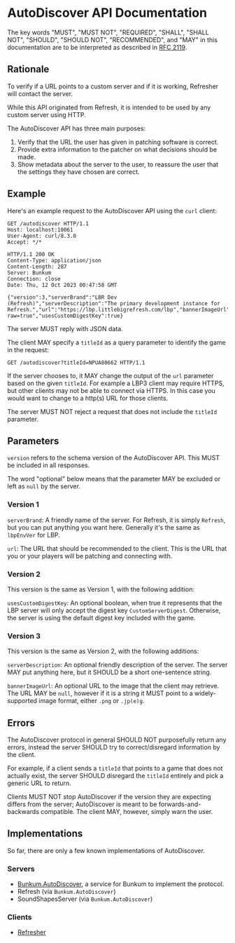 # AutoDiscover API Documentation

The key words "MUST", "MUST NOT", "REQUIRED", "SHALL", "SHALL NOT", "SHOULD", "SHOULD NOT", "RECOMMENDED", and "MAY"
in this documentation are to be interpreted as described in [RFC 2119](https://www.rfc-editor.org/rfc/rfc2119).

## Rationale

To verify if a URL points to a custom server and if it is working, Refresher will contact the server.

While this API originated from Refresh, it is intended to be used by any custom server using HTTP.

The AutoDiscover API has three main purposes:

1. Verify that the URL the user has given in patching software is correct.
2. Provide extra information to the patcher on what decisions should be made.
3. Show metadata about the server to the user, to reassure the user that the settings they have chosen are correct.

## Example

Here's an example request to the AutoDiscover API using the `curl` client:

```http
GET /autodiscover HTTP/1.1
Host: localhost:10061
User-Agent: curl/8.3.0
Accept: */*

HTTP/1.1 200 OK
Content-Type: application/json
Content-Length: 287
Server: Bunkum
Connection: close
Date: Thu, 12 Oct 2023 00:47:58 GMT

{"version":3,"serverBrand":"LBR Dev (Refresh)","serverDescription":"The primary development instance for Refresh.","url":"https://lbp.littlebigrefresh.com/lbp","bannerImageUrl":"https://github.com/LittleBigRefresh/Branding/blob/main/logos/refresh_type.png?raw=true","usesCustomDigestKey":true}
```

The server MUST reply with JSON data.

The client MAY specify a `titleId` as a query parameter to identify the game in the request:

`GET /autodiscover?titleId=NPUA80662 HTTP/1.1`

If the server chooses to, it MAY change the output of the `url` parameter based on the given `titleId`. For example a LBP3 client may require HTTPS, but other clients may not be able to connect via HTTPS. In this case you would want to change to a http(s) URL for those clients.

The server MUST NOT reject a request that does not include the `titleId` parameter.

## Parameters
`version` refers to the schema version of the AutoDiscover API. This MUST be included in all responses.

The word "optional" below means that the parameter MAY be excluded or left as `null` by the server.

### Version 1
`serverBrand`: A friendly name of the server. For Refresh, it is simply `Refresh`, but you can put anything you want here. Generally it's the same as `lbpEnvVer` for LBP.

`url`: The URL that should be recommended to the client. This is the URL that you or your players will be patching and connecting with.

### Version 2

This version is the same as Version 1, with the following addition:

`usesCustomDigestKey`: An optional boolean, when true it represents that the LBP server will only accept the digest key `CustomServerDigest`. Otherwise, the server is using the default digest key included with the game.

### Version 3

This version is the same as Version 2, with the following additions:

`serverDescription`: An optional friendly description of the server. The server MAY put anything here, but it SHOULD be a short one-sentence string.

`bannerImageUrl`: An optional URL to the image that the client may retrieve. The URL MAY be `null`, however if it is a string it MUST point to a widely-supported image format, either `.png` or `.jp(e)g`.

## Errors

The AutoDiscover protocol in general SHOULD NOT purposefully return any errors, instead the server SHOULD try to correct/disregard information by the client.

For example, if a client sends a `titleId` that points to a game that does not actually exist, the server SHOULD disregard the `titleId` entirely and pick a generic URL to return.

Clients MUST NOT stop AutoDiscover if the version they are expecting differs from the server; AutoDiscover is meant to be forwards-and-backwards compatible. The client MAY, however, simply warn the user.

## Implementations

So far, there are only a few known implementations of AutoDiscover.

### Servers

- [Bunkum.AutoDiscover](https://www.nuget.org/packages/Bunkum.AutoDiscover), a service for Bunkum to implement the protocol.
- Refresh (via `Bunkum.AutoDiscover`)
- SoundShapesServer (via `Bunkum.AutoDiscover`)

### Clients

- [Refresher](https://github.com/LittleBigRefresh/Refresher)
